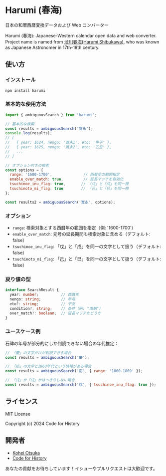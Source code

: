 # Harumi (春海)

日本の和暦西暦変換データおよび Web コンバーター

Harumi (春海): Japanese-Western calendar open data and web converter.  
Project name is named from [渋川春海(Harumi Shibukawa)](https://ja.wikipedia.org/wiki/%E6%B8%8B%E5%B7%9D%E6%98%A5%E6%B5%B7), who was known as Japanese Astronomer in 17th-18th century.

## 使い方

### インストール

```bash
npm install harumi
```

### 基本的な使用方法

```javascript
import { ambiguousSearch } from 'harumi';

// 基本的な検索
const results = ambiguousSearch('寛永');
console.log(results);
// [
//   { year: 1624, nengo: '寛永1', eto: '甲子' },
//   { year: 1625, nengo: '寛永2', eto: '乙丑' },
//   ...
// ]

// オプション付きの検索
const options = {
  range: '1600-1700',              // 西暦年の範囲指定
  enable_over_match: true,         // 延長マッチを有効化
  tsuchinoe_inu_flag: true,       // 「戊」と「戌」を同一視
  tsuchinoto_mi_flag: true        // 「己」と「巳」を同一視
};

const results2 = ambiguousSearch('寛永', options);
```

### オプション

- `range`: 検索対象とする西暦年の範囲を指定（例: '1600-1700'）
- `enable_over_match`: 元号の延長期間も検索対象に含める（デフォルト: false）
- `tsuchinoe_inu_flag`: 「戊」と「戌」を同一の文字として扱う（デフォルト: false）
- `tsuchinoto_mi_flag`: 「己」と「巳」を同一の文字として扱う（デフォルト: false）

### 戻り値の型

```typescript
interface SearchResult {
  year: number;          // 西暦年
  nengo: string;         // 年号
  eto?: string;          // 干支
  condition?: string;    // 条件（例: "南朝"）
  over_match?: boolean;  // 延長マッチかどうか
}
```

### ユースケース例

石碑の年号が部分的にしか判読できない場合の年代推定：

```javascript
// 「慶」の文字だけが判読できる場合
const results = ambiguousSearch('慶');

// 「応」の文字と1860年代という情報がある場合
const results = ambiguousSearch('応', { range: '1860-1869' });

// 「戊」か「戌」かはっきりしない場合
const results = ambiguousSearch('戊', { tsuchinoe_inu_flag: true });
```

## ライセンス

MIT License

Copyright (c) 2024 Code for History

## 開発者

- [Kohei Otsuka](https://github.com/kochizufan)
- [Code for History](https://github.com/code4history)

あなたの貢献をお待ちしています！イシューやプルリクエストは大歓迎です。